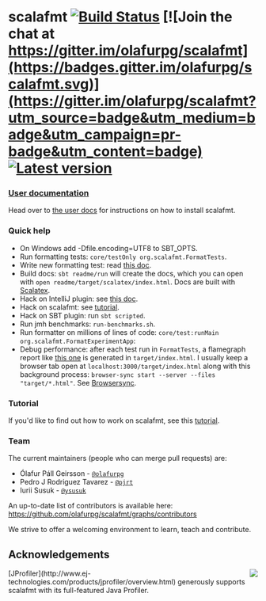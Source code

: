 # scalafmt [![Build Status](https://travis-ci.org/olafurpg/scalafmt.svg?branch=master)](https://travis-ci.org/olafurpg/scalafmt) [![Join the chat at https://gitter.im/olafurpg/scalafmt](https://badges.gitter.im/olafurpg/scalafmt.svg)](https://gitter.im/olafurpg/scalafmt?utm_source=badge&utm_medium=badge&utm_campaign=pr-badge&utm_content=badge) [![Latest version](https://index.scala-lang.org/olafurpg/scalafmt/scalafmt/latest.svg?color=orange)](https://index.scala-lang.org/olafurpg/scalafmt/scalafmt-core)

### [User documentation][docs]
Head over to [the user docs][docs] for instructions on how to install scalafmt.

### Quick help

- On Windows add -Dfile.encoding=UTF8 to SBT_OPTS.
- Run formatting tests: `core/testOnly org.scalafmt.FormatTests`.
- Write new formatting test: read [this doc](core/src/test/resources/readme.md).
- Build docs: `sbt readme/run` will create the docs, which you can open with
  `open readme/target/scalatex/index.html`. Docs are built with [Scalatex](http://www.lihaoyi.com/Scalatex/).
- Hack on IntelliJ plugin: see [this doc](intellij/readme.md).
- Hack on scalafmt: see [tutorial](Tutorial.md).
- Hack on SBT plugin: run `sbt scripted`.
- Run jmh benchmarks: `run-benchmarks.sh`.
- Run formatter on millions of lines of code: `core/test:runMain  org.scalafmt.FormatExperimentApp`:
- Debug performance: after each test run in `FormatTests`, a flamegraph report
  like [this one](https://github.com/olafurpg/scalafmt/issues/140)
  is generated in `target/index.html`. 
  I usually keep a browser tab open at `localhost:3000/target/index.html`
  along with this background process:
  `browser-sync start --server --files "target/*.html"`.
  See [Browsersync](https://www.browsersync.io/).

### Tutorial
If you'd like to find out how to work on scalafmt, see this [tutorial](Tutorial.md).

### Team
The current maintainers (people who can merge pull requests) are:

* Ólafur Páll Geirsson - [`@olafurpg`](https://github.com/olafurpg)
* Pedro J Rodriguez Tavarez - [`@pjrt`](https://github.com/pjrt)
* Iurii Susuk - [`@ysusuk`](https://github.com/ysusuk)

An up-to-date list of contributors is available here: https://github.com/olafurpg/scalafmt/graphs/contributors

We strive to offer a welcoming environment to learn, teach and contribute.

## Acknowledgements

<a href="http://www.ej-technologies.com/products/jprofiler/overview.html">
  <img src="https://www.ej-technologies.com/images/product_banners/jprofiler_large.png" align="right" />
 </a>
[JProfiler](http://www.ej-technologies.com/products/jprofiler/overview.html) generously supports scalafmt with its full-featured Java Profiler.

[docs]: http://scalafmt.org

